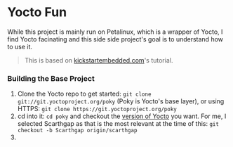 # Yocto Fun

While this project is mainly run on Petalinux, which is a wrapper of Yocto, I find Yocto facinating and this side side project's goal is to understand how to use it.

> This is based on [kickstartembedded.com](https://kickstartembedded.com/2021/12/21/yocto-part-3-build-run-your-first-ever-image/)'s tutorial.

### Building the Base Project
1. Clone the Yocto repo to get started: `git clone git://git.yoctoproject.org/poky` (Poky is Yocto's base layer), or using HTTPS: `git clone https://git.yoctoproject.org/poky`
2. cd into it: `cd poky` and checkout the [version of Yocto](https://wiki.yoctoproject.org/wiki/Releases) you want. For me, I selected Scarthgap as that is the most relevant at the time of this: `git checkout -b Scarthgap origin/scarthgap`
3. 